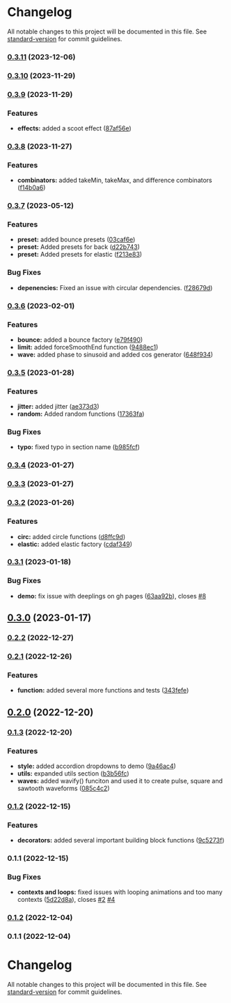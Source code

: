 # Changelog

All notable changes to this project will be documented in this file. See [standard-version](https://github.com/conventional-changelog/standard-version) for commit guidelines.

### [0.3.11](https://github.com/mimshwright/fease/compare/v0.3.10...v0.3.11) (2023-12-06)

### [0.3.10](https://github.com/mimshwright/fease/compare/v0.3.9...v0.3.10) (2023-11-29)

### [0.3.9](https://github.com/mimshwright/fease/compare/v0.3.8...v0.3.9) (2023-11-29)

### Features

- **effects:** added a scoot effect ([87af56e](https://github.com/mimshwright/fease/commit/87af56eab85b363cea09b7d937db5e23e1ae4fa3))

### [0.3.8](https://github.com/mimshwright/fease/compare/v0.3.7...v0.3.8) (2023-11-27)

### Features

- **combinators:** added takeMin, takeMax, and difference combinators ([f14b0a6](https://github.com/mimshwright/fease/commit/f14b0a6bdc82d95a6a97d2aac9a9a3abd4224109))

### [0.3.7](https://github.com/mimshwright/fease/compare/v0.3.6...v0.3.7) (2023-05-12)

### Features

- **preset:** added bounce presets ([03caf6e](https://github.com/mimshwright/fease/commit/03caf6e6241bfaa81f7896300d8a01ba47d01f9e))
- **preset:** Added presets for back ([d22b743](https://github.com/mimshwright/fease/commit/d22b74325d29b0a8fb23b41ac373b89969ea230e))
- **preset:** Added presets for elastic ([f213e83](https://github.com/mimshwright/fease/commit/f213e837f97e338e868a59f1a7ee5c2aad80e50b))

### Bug Fixes

- **depenencies:** Fixed an issue with circular dependencies. ([f28679d](https://github.com/mimshwright/fease/commit/f28679d6d510488b3e29d1f75a346c1f25e2b153))

### [0.3.6](https://github.com/mimshwright/fease/compare/v0.3.5...v0.3.6) (2023-02-01)

### Features

- **bounce:** added a bounce factory ([e79f490](https://github.com/mimshwright/fease/commit/e79f490b80cc5931b06a6d25d520b34a81bc6f1e))
- **limit:** added forceSmoothEnd function ([9488ec1](https://github.com/mimshwright/fease/commit/9488ec119dbf796cbfd7fdb33243d9a84f77dbc5))
- **wave:** added phase to sinusoid and added cos generator ([648f934](https://github.com/mimshwright/fease/commit/648f9349e469eeb5fe3e2192d633cf6ac5566b4e))

### [0.3.5](https://github.com/mimshwright/fease/compare/v0.3.4...v0.3.5) (2023-01-28)

### Features

- **jitter:** added jitter ([ae373d3](https://github.com/mimshwright/fease/commit/ae373d31905233bb3f769d4418211f0721bdd327))
- **random:** Added random functions ([17363fa](https://github.com/mimshwright/fease/commit/17363fab7fdfe2013da7815005cd80c656bc236b))

### Bug Fixes

- **typo:** fixed typo in section name ([b985fcf](https://github.com/mimshwright/fease/commit/b985fcf1b74f0dc944ca84e0601e255eabc5d17f))

### [0.3.4](https://github.com/mimshwright/fease/compare/v0.3.3...v0.3.4) (2023-01-27)

### [0.3.3](https://github.com/mimshwright/fease/compare/v0.3.2...v0.3.3) (2023-01-27)

### [0.3.2](https://github.com/mimshwright/fease/compare/v0.3.1...v0.3.2) (2023-01-26)

### Features

- **circ:** added circle functions ([d8ffc9d](https://github.com/mimshwright/fease/commit/d8ffc9d0039dde64e5a263447a60faabf414f037))
- **elastic:** added elastic factory ([cdaf349](https://github.com/mimshwright/fease/commit/cdaf349923536f43a804eb1c7f2adfeb5660163d))

### [0.3.1](https://github.com/mimshwright/fease/compare/v0.3.0...v0.3.1) (2023-01-18)

### Bug Fixes

- **demo:** fix issue with deeplings on gh pages ([63aa92b](https://github.com/mimshwright/fease/commit/63aa92bad00e9fabb4f474ae12fba6f7eea2ea74)), closes [#8](https://github.com/mimshwright/fease/issues/8)

## [0.3.0](https://github.com/mimshwright/fease/compare/v0.2.2...v0.3.0) (2023-01-17)

### [0.2.2](https://github.com/mimshwright/fease/compare/v0.2.1...v0.2.2) (2022-12-27)

### [0.2.1](https://github.com/mimshwright/fease/compare/v0.2.0...v0.2.1) (2022-12-26)

### Features

- **function:** added several more functions and tests ([343fefe](https://github.com/mimshwright/fease/commit/343fefe2fae96b5866c5a50e0fb745433dae641b))

## [0.2.0](https://github.com/mimshwright/fease/compare/v0.1.3...v0.2.0) (2022-12-20)

### [0.1.3](https://github.com/mimshwright/fease/compare/v0.1.2...v0.1.3) (2022-12-20)

### Features

- **style:** added accordion dropdowns to demo ([9a46ac4](https://github.com/mimshwright/fease/commit/9a46ac4cecb7bf0474f48e23d336197606d323f5))
- **utils:** expanded utils section ([b3b56fc](https://github.com/mimshwright/fease/commit/b3b56fc49836fda22c30a4dbc5eca6e5dd15a6d0))
- **waves:** added wavify() funciton and used it to create pulse, square and sawtooth waveforms ([085c4c2](https://github.com/mimshwright/fease/commit/085c4c26b14065e75367a0e56912590559dbdf9a))

### [0.1.2](https://github.com/mimshwright/fease/compare/v0.1.1...v0.1.2) (2022-12-15)

### Features

- **decorators:** added several important building block functions ([9c5273f](https://github.com/mimshwright/fease/commit/9c5273f3469224eb42c3e80dbd60773d847da6c8))

### 0.1.1 (2022-12-15)

### Bug Fixes

- **contexts and loops:** fixed issues with looping animations and too many contexts ([5d22d8a](https://github.com/mimshwright/fease/commit/5d22d8ab5935ea33d62e6398e1537877449907a8)), closes [#2](https://github.com/mimshwright/fease/issues/2) [#4](https://github.com/mimshwright/fease/issues/4)

### [0.1.2](https://github.com/mimshwright/fease/compare/v0.1.1...v0.1.2) (2022-12-04)

### 0.1.1 (2022-12-04)

# Changelog

All notable changes to this project will be documented in this file. See [standard-version](https://github.com/conventional-changelog/standard-version) for commit guidelines.
